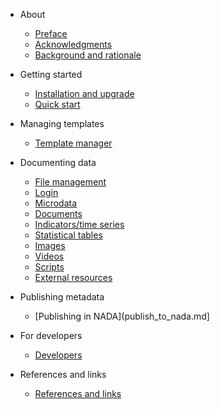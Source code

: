 * About

    * [Preface](about.md)
    * [Acknowledgments](about.md#acknowledgements)
    * [Background and rationale](about.md#background)

* Getting started

    * [Installation and upgrade](installation.md)
    * [Quick start](quick-start.md)

* Managing templates

   * [Template manager](managing_templates.md)

* Documenting data

    * [File management](template-manager/file_management.md)
    * [Login](login.md)
    * [Microdata](template-manager/microdata.md)
    * [Documents](template-manager/document.md)
    * [Indicators/time series](template-manager/indicator.md)
    * [Statistical tables](template-manager/table.md)
    * [Images](template-manager/image.md)
    * [Videos](template-manager/video.md)
    * [Scripts](template-manager/script.md)
    * [External resources](template-manager/external_resource.md)

* Publishing metadata 

    * [Publishing in NADA](publish_to_nada.md]

* For developers

    * [Developers](developers.md)

* References and links

    * [References and links](references.md)
